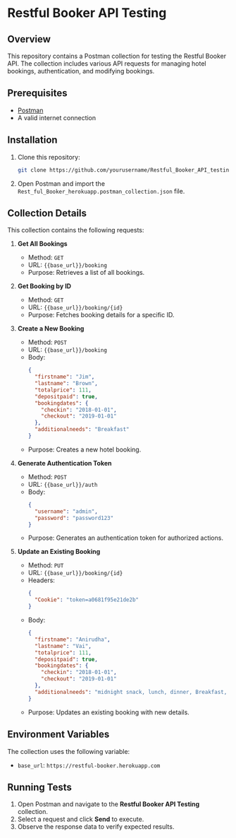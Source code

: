 # Restful Booker API Testing

## Overview
This repository contains a Postman collection for testing the Restful Booker API. The collection includes various API requests for managing hotel bookings, authentication, and modifying bookings.

## Prerequisites
- [Postman](https://www.postman.com/downloads/)
- A valid internet connection

## Installation
1. Clone this repository:
   ```sh
   git clone https://github.com/yourusername/Restful_Booker_API_testing.git
   ```
2. Open Postman and import the `Rest_ful_Booker_herokuapp.postman_collection.json` file.

## Collection Details
This collection contains the following requests:

1. **Get All Bookings**  
   - Method: `GET`  
   - URL: `{{base_url}}/booking`  
   - Purpose: Retrieves a list of all bookings.

2. **Get Booking by ID**  
   - Method: `GET`  
   - URL: `{{base_url}}/booking/{id}`  
   - Purpose: Fetches booking details for a specific ID.

3. **Create a New Booking**  
   - Method: `POST`  
   - URL: `{{base_url}}/booking`  
   - Body:
     ```json
     {
       "firstname": "Jim",
       "lastname": "Brown",
       "totalprice": 111,
       "depositpaid": true,
       "bookingdates": {
         "checkin": "2018-01-01",
         "checkout": "2019-01-01"
       },
       "additionalneeds": "Breakfast"
     }
     ```  
   - Purpose: Creates a new hotel booking.

4. **Generate Authentication Token**  
   - Method: `POST`  
   - URL: `{{base_url}}/auth`  
   - Body:
     ```json
     {
       "username": "admin",
       "password": "password123"
     }
     ```  
   - Purpose: Generates an authentication token for authorized actions.

5. **Update an Existing Booking**  
   - Method: `PUT`  
   - URL: `{{base_url}}/booking/{id}`  
   - Headers:
     ```json
     {
       "Cookie": "token=a0681f95e21de2b"
     }
     ```  
   - Body:
     ```json
     {
       "firstname": "Anirudha",
       "lastname": "Vai",
       "totalprice": 111,
       "depositpaid": true,
       "bookingdates": {
         "checkin": "2018-01-01",
         "checkout": "2019-01-01"
       },
       "additionalneeds": "midnight snack, lunch, dinner, Breakfast, snacks"
     }
     ```  
   - Purpose: Updates an existing booking with new details.

## Environment Variables
The collection uses the following variable:
- `base_url`: `https://restful-booker.herokuapp.com`

## Running Tests
1. Open Postman and navigate to the **Restful Booker API Testing** collection.
2. Select a request and click **Send** to execute.
3. Observe the response data to verify expected results.

